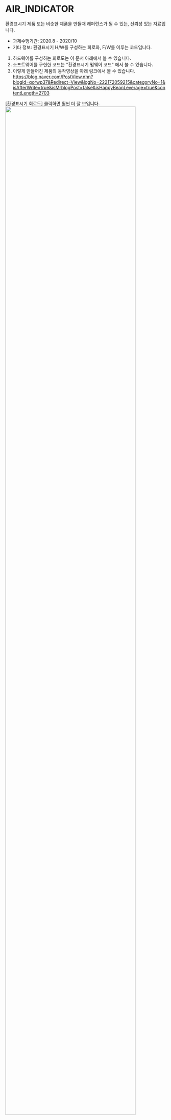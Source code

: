 # AIR_INDICATOR
환경표시기 제품 또는 비슷한 제품을 만들때 레퍼런스가 될 수 있는, 신뢰성 있는 자료입니다.

- 과제수행기간: 2020.8 - 2020/10
- 기타 정보: 환경표시기 H/W를 구성하는 회로와, F/W를 이루는 코드입니다.

1. 하드웨어를 구성하는 회로도는 이 문서 아래에서 볼 수 있습니다.
2. 소프트웨어를 구현한 코드는 "환경표시기 펌웨어 코드" 에서 볼 수 있습니다.
3. 이렇게 만들어진 제품의 동작영상을 아래 링크에서 볼 수 있습니다.
https://blog.naver.com/PostView.nhn?blogId=qorwp37&Redirect=View&logNo=222172059215&categoryNo=1&isAfterWrite=true&isMrblogPost=false&isHappyBeanLeverage=true&contentLength=2703

[환경표시기 회로도]
클릭하면 훨씬 더 잘 보입니다.
<img src="https://user-images.githubusercontent.com/58552452/102001432-8e022b80-3d35-11eb-84a0-17b4a784c70e.PNG" width="90%"></img>

